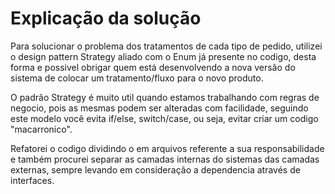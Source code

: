 # Explicação da solução
Para solucionar o problema dos tratamentos de cada tipo de pedido, utilizei o design pattern Strategy aliado com o Enum já presente no codigo, desta forma e possivel obrigar quem está desenvolvendo a nova versão do sistema de colocar um tratamento/fluxo para o novo produto. 

O padrão Strategy é muito util quando estamos trabalhando com regras de negocio, pois as mesmas podem ser alteradas com facilidade, seguindo este modelo você evita if/else, switch/case, ou seja, evitar criar um codigo "macarronico".

Refatorei o codigo dividindo o em arquivos referente a sua responsabilidade e também procurei separar as camadas internas do sistemas das camadas externas, sempre levando em consideração a dependencia através de interfaces.